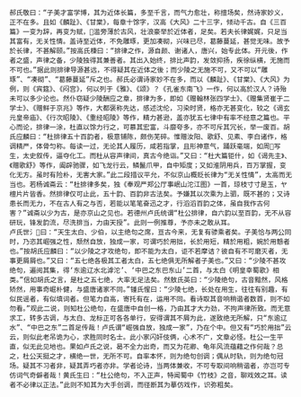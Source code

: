 <!-- { "loadSidebar": true } -->
    郝氏敬曰：“子美才富学博，其为近体长篇，多至千言，而气力愈壮，称擅场矣，然诗家妙义，正不在多。且如《麟趾》、《甘棠》，每章十馀字，汉高《大风》二十三字，倾动千古。自《三百篇》一变为辞，再变为赋，滥旁薄於古风，壮浪豪举於近体者，足矣。若夫长律娓娓，只足当其富有，无关性情。盖诗至近体，不免雕琢，更加凑砌，兴味已尽，葛藤蔓延，甚觉无味。故予於长律，不甚解颐。”按高氏棅曰：“排律之作，源自颜、谢诸人，唐兴，始专此体。开元後，作者之盛，声律之备，少陵独得其兼善者。其出入始终，排比声韵，发敛抑扬，疾徐纵横，无施而不可也。”据此则排律导源甚远，不得疑其在近体之後；而少陵之无施不可，又不可以“雕琢”、“凑砌”、“葛藤蔓延”斥之也。郝氏必谓诗家妙不在多，而以《麟趾》、《甘棠》、《大风》为例，则《宾筵》、《闷宫》，何以列于《雅》、《颂》？《孔雀东南飞》一作，何以高於汉人？诗殆未可以多少论也。然仆窃疑少陵酬应之章，排律为多，即如《赠翰林张四学士》、《赠集贤崔于二学士》、《赠鲜于京兆》等作，大都褒称先达，感述沈伦，习染时贤，格亦无甚变化，较之《谒玄元皇帝庙》、《行次昭陵》、《重经昭陵》等作，精力甚逊，盖亦犹五七律中有率不经意之篇也。平心而论，排律一涂，杜直以馀力行之，可慕其宏富，斗靡夸多，亦不可斥其冗长，举一废百。胡氏应麟曰：“杜排律五十百韵者，极意铺陈，颇伤芜碎。惟赠汝阳、歌舒、见素、李白诸作，格调精严，体骨匀称。每读一过，无论其人履历，咸若指掌，且形神意气，踊跃毫端，如周写生，太史叙传，逼夺化工。而杜从容声律间，真古今绝诣。”又曰：“杜大篇钜什，如《谒先主》、《赠歌舒》等作，阖辟驰骤，如飞龙行云，鳞鬣爪甲，自中矩度；又如淮阴用兵，百万掌握，变化无方。虽时有险朴，无害大家。”此二段措议平允，不似京山概贬长律为“无关性情”，太高而无当也。若杨诚斋云：“杜排律多矣，独《奉观严郑公厅事岷山沱江图》一首，琼枝寸寸是玉，ヤ檀片片皆香。然排律仅可止此，五十韵、百韵非古法矣。予嫌其以次乘为上驷，既不甚的；又诗患长而无力，不在古人有之与否，若能以笔笔奋迅之才，行滔滔百韵之体，虽自我作古何害？”诚斋以少为古，是亦京山之见也。若德州卢氏统谓“杜公排律，自六韵以至百韵，无不从容研玩，锋发韵流，尽洗排当，力由天授”。此则一例推尊，予亦未之敢从耳。
    卢氏世氵曰：“天生太白、少伯，以主绝句之席，亘古今来，无复有骖乘者矣。子美恰与两公同时，乃恣其崛强之性，颓然自放，独成一家，可谓巧於用拙，长於用短，精於用粗，婉於用戆者也。”按胡氏应麟曰：“以少陵之才攻绝句，即不能为太白，讵不若摩诘？彼自有不可磨灭者，无事更屑屑也。”又曰：“五七绝各极其工者太白，五七绝俱无所解者子美也。”又曰：“少陵不甚攻绝句，遍阅其集，得‘东逾辽水北滹沱’、‘中巴之东巴东山’二首，与太白《明皇幸蜀歌》相类。”信如胡氏之言，是杜之五七绝，大率无足法矣。然敖氏英曰：“少陵绝句，古音黯然，风格矫然，用事奇崛朴健，与盛唐诸家不同。”锺氏惺曰：“少陵七绝，长处在用生，往往有别趣，有似民谣者，有似填词者。但笔力自高，寄托有在，运用不同。看诗取其音响稍谐者数首，则不如勿看。”观此二说，则知杜公绝句，在盛唐中自创一格，乃由其才大力劲，不拘声律所致。而无意求工，转多古调，与太白、龙标正可各各单行，安得谓其不屑为此，遂致绝无所解，只“东逾辽水”、“中巴之东”二首足传哉！卢氏谓“崛强自放，独成一家”，乃在个中。但又有“巧於用拙”云云，则似此老吊诡为心，求胜同时名士。此小家闪奸伎俩，心术不广，文章必怪。杜公一生平直，似无此见地也。果如卢氏之说，曷不全力出奇，而又为花卿、龟年风流蕴藉之作何哉？总之，杜公天挺之才，横绝一世，无所不可。自率本怀，则为绝句创调；偶从时轨，则为绝句冠场。疑其不习者非，疑其弄巧者亦非。学者论诗，当两体兼收，不可专取间响稍谐者，亦岂可专仿词气奇僻者哉！黄氏生曰：“杜公绝句，不入正声，特闻蜀中《竹枝》之音，聊戏效之耳。读者不必律以正法。”此则不知其为大手创调，而径断其为摹仿戏作，识弥粗矣。
